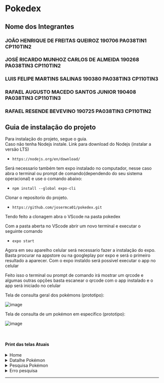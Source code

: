 # Pokedex

## Nome dos Integrantes
### JOÃO HENRIQUE DE FREITAS QUEIROZ 190706 PA038TIN1 CP110TIN2 
### JOSÉ RICARDO MUNHOZ CARLOS DE ALMEIDA 190268 PA038TIN3 CP110TIN2 
### LUIS FELIPE MARTINS SALINAS 190380 PA038TIN3 CP110TIN3
### RAFAEL AUGUSTO MACEDO SANTOS JUNIOR 190408 PA038TIN3 CP110TIN3
### RAFAEL RESENDE BEVEVINO 190725 PA038TIN3 CP110TIN2 

## Guia de instalação do projeto
Para instalação do projeto, segue o guia. 
<br>
Caso não tenha Nodejs instale.
Link para download do Nodejs (instalar a versão LTS)
- ```https://nodejs.org/en/download/ ```

Será necessario também tem expo instalado no computador, nesse caso abra o terminal ou prompt de comando(dependendo do seu sistema operacional) e use o comando abaixo:
- ``` npm install --global expo-cli ```

Clonar o repositorio do projeto.
- ``` https://github.com/josermca01/pokedex.git ```

Tendo feito a clonagem abra o VScode na pasta pokedex

Com a pasta aberta no VScode abrir um novo terminal e executar o seguinte comando

- ``` expo start ```

Agora em seu aparelho celular será necessario fazer a instalação do expo. Basta procurar na appstore ou na googleplay por expo e será o primeiro resultado a aparecer. Com o expo instaldo será possivel executar o app no celular


Feito isso o terminal ou prompt de comando irá mostrar um qrcode e algumas outras opções basta escanear o qrcode com o app instalado e o app será iniciado no celular

Tela de consulta geral dos pokémons (prototipo):


![image](https://user-images.githubusercontent.com/71042131/169939314-50b5bc6a-4046-4976-9d44-159aee67ad4e.png)


Tela de consulta de um pokémon em especifico (prototipo):

![image](https://user-images.githubusercontent.com/71042131/169939439-08b52f2e-db43-45bc-af9b-52688af33d66.png)


<br>


#### Print das telas Atuais

<details>
  <summary>Home</summary>  
  <img src="https://i.ibb.co/YZ0vgPL/Whats-App-Image-2022-01-06-at-20-12-51.jpg" width="246px"/>
</details>

<details>
  <summary>Datalhe Pokémon</summary>  
  <img src="https://i.ibb.co/ns0sPCG/Whats-App-Image-2022-01-06-at-20-12-51-3.jpg" width="246px"/>
</details>

<details>
  <summary>Pesquisa Pokémon</summary> 
  <img src="https://i.ibb.co/B386WfB/Whats-App-Image-2022-01-06-at-20-12-51-1.jpg" width="246px"/>
</details>

<details>
  <summary>Erro pesquisa</summary> 
  <img src="https://i.ibb.co/2jM2tWH/Whats-App-Image-2022-01-06-at-20-12-51-2.jpg" width="246px"/>
</details>

---
